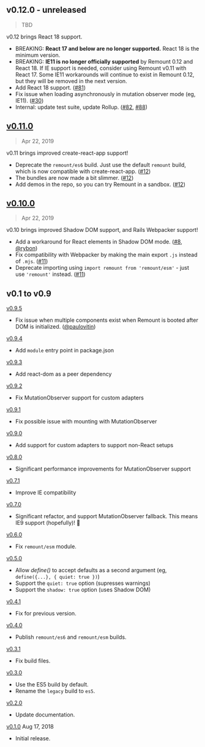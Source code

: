## v0.12.0 - unreleased

> TBD

v0.12 brings React 18 support.

- BREAKING: **React 17 and below are no longer supported.** React 18 is the minimum version.
- BREAKING: **IE11 is no longer officially supported** by Remount 0.12 and React 18. If IE support is needed, consider using Remount v0.11 with React 17. Some IE11 workarounds will continue to exist in Remount 0.12, but they will be removed in the next version.
- Add React 18 support. ([#81])
- Fix issue when loading asynchronously in mutation observer mode (eg, IE11). ([#30])
- Internal: update test suite, update Rollup. ([#82], [#88])

[#30]: https://github.com/rstacruz/remount/pull/30
[#81]: https://github.com/rstacruz/remount/pull/81
[#82]: https://github.com/rstacruz/remount/pull/82
[#88]: https://github.com/rstacruz/remount/pull/88

## [v0.11.0]

> Apr 22, 2019

v0.11 brings improved create-react-app support!

- Deprecate the `remount/es6` build. Just use the default `remount` build, which is now compatible with create-react-app. ([#12])
- The bundles are now made a bit slimmer. ([#12])
- Add demos in the repo, so you can try Remount in a sandbox. ([#12])

[#12]: https://github.com/rstacruz/remount/pull/12
[v0.11.0]: https://github.com/rstacruz/remount/compare/v0.10.0...v0.11.0

## [v0.10.0]

> Apr 22, 2019

v0.10 brings improved Shadow DOM support, and Rails Webpacker support!

- Add a workaround for React elements in Shadow DOM mode. ([#8], [@rybon])
- Fix compatibility with Webpacker by making the main export `.js` instead of `.mjs`. ([#11])
- Deprecate importing using `import remount from 'remount/esm'` - just use `'remount'` instead. ([#11])

[#8]: https://github.com/rstacruz/remount/pull/8
[#11]: https://github.com/rstacruz/remount/pull/11
[@rybon]: https://github.com/rybon
[v0.10.0]: https://github.com/rstacruz/remount/compare/v0.9.5...v0.10.0

## v0.1 to v0.9

[v0.9.5]

- Fix issue when multiple components exist when Remount is booted after DOM is initialized. ([@paulovitin])

[@paulovitin]: https://github.com/paulovitin
[v0.9.5]: https://github.com/rstacruz/remount/compare/v0.9.4...v0.9.5

[v0.9.4]

- Add `module` entry point in package.json

[v0.9.4]: https://github.com/rstacruz/remount/compare/v0.9.3...v0.9.4

[v0.9.3]

- Add react-dom as a peer dependency

[v0.9.3]: https://github.com/rstacruz/remount/compare/v0.9.2...v0.9.3

[v0.9.2]

- Fix MutationObserver support for custom adapters

[v0.9.2]: https://github.com/rstacruz/remount/compare/v0.9.1...v0.9.2

[v0.9.1]

- Fix possible issue with mounting with MutationObserver

[v0.9.1]: https://github.com/rstacruz/remount/compare/v0.9.0...v0.9.1

[v0.9.0]

- Add support for custom adapters to support non-React setups

[v0.9.0]: https://github.com/rstacruz/remount/compare/v0.8.0...v0.9.0

[v0.8.0]

- Significant performance improvements for MutationObserver support

[v0.8.0]: https://github.com/rstacruz/remount/compare/v0.7.1...v0.8.0

[v0.7.1]

- Improve IE compatibility

[v0.7.1]: https://github.com/rstacruz/remount/compare/v0.7.0...v0.7.1

[v0.7.0]

- Significant refactor, and support MutationObserver fallback. This means IE9 support (hopefully)! :tada:

[v0.7.0]: https://github.com/rstacruz/remount/compare/v0.6.0...v0.7.0

[v0.6.0]

- Fix `remount/esm` module.

[v0.6.0]: https://github.com/rstacruz/remount/compare/v0.5.0...v0.6.0

[v0.5.0]

- Allow _define()_ to accept defaults as a second argument (eg, `define({...}, { quiet: true })`)
- Support the `quiet: true` option (supresses warnings)
- Support the `shadow: true` option (uses Shadow DOM)

[v0.5.0]: https://github.com/rstacruz/remount/compare/v0.4.1...v0.5.0

[v0.4.1]

- Fix for previous version.

[v0.4.1]: https://github.com/rstacruz/remount/compare/v0.4.0...v0.4.1

[v0.4.0]

- Publish `remount/es6` and `remount/esm` builds.

[v0.4.0]: https://github.com/rstacruz/remount/compare/v0.3.1...v0.4.0

[v0.3.1]

- Fix build files.

[v0.3.1]: https://github.com/rstacruz/remount/compare/v0.3.0...v0.3.1

[v0.3.0]

- Use the ES5 build by default.
- Rename the `legacy` build to `es5`.

[v0.3.0]: https://github.com/rstacruz/remount/compare/v0.2.0...v0.3.0

[v0.2.0]

- Update documentation.

[v0.2.0]: https://github.com/rstacruz/remount/compare/v0.1.0...v0.2.0

[v0.1.0] Aug 17, 2018

- Initial release.

[v0.1.0]: https://github.com/rstacruz/remount/tree/v0.1.0
